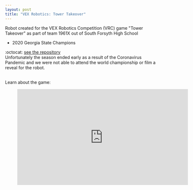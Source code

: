 ```yaml
---
layout: post
title: "VEX Robotics: Tower Takeover"
---
```

Robot created for the VEX Robotics Competition (VRC) game "Tower Takeover" as part of team 1961X out of South Forsyth High School  
 - 2020 Georgia State Champions

:octocat: [see the repository](https://github.com/Sumguy31/TowerTakeover_1961X_V3)  
Unfortunately the season ended early as a result of the Coronavirus Pandemic and we were not able to attend the world championship or film a reveal for the robot.
<!--more-->
<br>
Learn about the game:
<figure class="video_container">
  <iframe width="560" height="315" src="https://www.youtube.com/embed/_JVQOiw_OUU" frameborder="0" allow="accelerometer; autoplay; clipboard-write; encrypted-media; gyroscope; picture-in-picture" allowfullscreen></iframe>
</figure>
